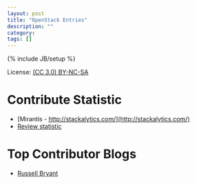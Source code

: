 ```yaml
---
layout: post
title: "OpenStack Entries"
description: ""
category:
tags: []
---
```

{% include JB/setup %}

License: [(CC 3.0) BY-NC-SA](http://creativecommons.org/licenses/by-nc-sa/3.0/)

# Contribute Statistic
* [Mirantis - http://stackalytics.com/](http://stackalytics.com/)
* [Review statistic](http://russellbryant.net/openstack-stats/)

# Top Contributor Blogs
* [Russell Bryant](http://russellbryantnet.wordpress.com/)
